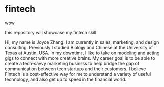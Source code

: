 # fintech
wow

this repository will showcase my fintech skill

Hi, my name is Joyce Zhang. I am currently in sales, marketing, and design consulting. Previously I studied Biology and Chinese at the University of Texas at Austin, USA. In my downtime, I like to take on modeling and acting gigs to connect with more creative brains. 
My career goal is to be able to create a tech-savvy marketing business to help bridge the gap of communication between tech startups and their customers. 
I believe Fintech is a cost-effective way for me to understand a variety of useful technology, and also get up to speed in the financial world. 
